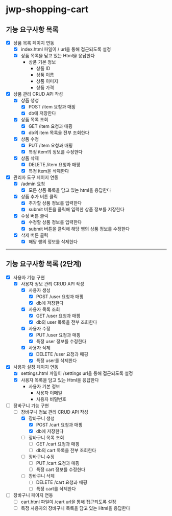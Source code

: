 # jwp-shopping-cart

## 기능 요구사항 목록
- [x] 상품 목록 페이지 연동
  - [x] index.html 파일이 / url을 통해 접근되도록 설정
  - [x] 상품 목록을 담고 있는 Html을 응답한다
    - 상품 기본 정보
      - 상품 ID
      - 상품 이름
      - 상품 이미지
      - 상품 가격
- [x] 상품 관리 CRUD API 작성
  - [x] 상품 생성
    - [x] POST /item 요청과 매핑
    - [x] db에 저장한다
  - [x] 상품 목록 조회
    - [x] GET /item 요청과 매핑
    - [x] db의 item 목록을 전부 조회한다
  - [x] 상품 수정
    - [x] PUT /item 요청과 매핑
    - [x] 특정 item의 정보를 수정한다
  - [x] 상품 삭제
    - [x] DELETE /item 요청과 매핑
    - [x] 특정 item을 삭제한다
- [x] 관리자 도구 페이지 연동
  - [x] /admin 요청
    - [x] 모든 상품 목록을 담고 있는 html을 응답한다
  - [x] 상품 추가 버튼 클릭
    - [x] 추가할 상품 정보를 입력한다
    - [x] submit 버튼을 클릭해 입력한 상품 정보를 저장한다
  - [x] 수정 버튼 클릭
    - [x] 수정할 상품 정보를 입력한다
    - [x] submit 버튼을 클릭해 해당 행의 상품 정보를 수정한다
  - [x] 삭제 버튼 클릭
    - [x] 해당 행의 정보를 삭제한다

---

## 기능 요구사항 목록 (2단계)

- [x] 사용자 기능 구현
  - [x] 사용자 정보 관리 CRUD API 작성
    - [x] 사용자 생성
      - [x] POST /user 요청과 매핑
      - [x] db에 저장한다
    - [x] 사용자 목록 조회
      - [x] GET /user 요청과 매핑
      - [x] db의 user 목록을 전부 조회한다
    - [x] 사용자 수정
      - [x] PUT /user 요청과 매핑
      - [x] 특정 user 정보를 수정한다
    - [x] 사용자 삭제
      - [x] DELETE /user 요청과 매핑
      - [x] 특정 user를 삭제한다
- [x] 사용자 설정 페이지 연동
  - [x] settings.html 파일이 /settings url을 통해 접근되도록 설정
  - [x] 사용자 목록을 담고 있는 Html을 응답한다
    - 사용자 기본 정보
      - 사용자 이메일
      - 사용자 비밀번호
- [ ] 장바구니 기능 구현
  - [ ] 장바구니 정보 관리 CRUD API 작성
    - [x] 장바구니 생성
      - [x] POST /cart 요청과 매핑
      - [x] db에 저장한다
    - [ ] 장바구니 목록 조회
      - [ ] GET /cart 요청과 매핑
      - [ ] db의 cart 목록을 전부 조회한다
    - [ ] 장바구니 수정
      - [ ] PUT /cart 요청과 매핑
      - [ ] 특정 cart 정보를 수정한다
    - [ ] 장바구니 삭제
      - [ ] DELETE /cart 요청과 매핑
      - [ ] 특정 cart를 삭제한다
- [ ] 장바구니 페이지 연동
  - [ ] cart.html 파일이 /cart url을 통해 접근되도록 설정
  - [ ] 특정 사용자의 장바구니 목록을 담고 있는 Html을 응답한다

